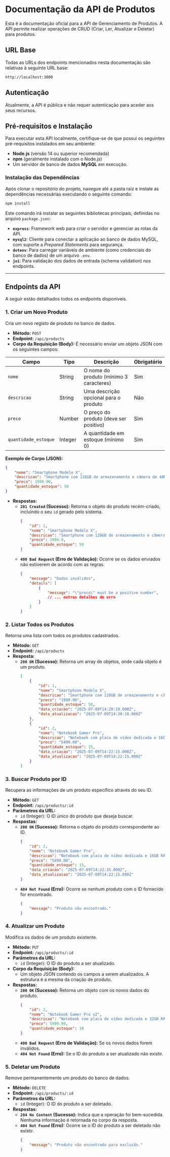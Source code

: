# Documentação da API de Produtos

Esta é a documentação oficial para a API de Gerenciamento de Produtos. A API permite realizar operações de CRUD (Criar, Ler, Atualizar e Deletar) para produtos.

## URL Base

Todas as URLs dos endpoints mencionados nesta documentação são relativas à seguinte URL base:

```
http://localhost:3000
```

## Autenticação

Atualmente, a API é pública e não requer autenticação para aceder aos seus recursos.

## Pré-requisitos e Instalação

Para executar esta API localmente, certifique-se de que possui os seguintes pré-requisitos instalados em seu ambiente:

* **Node.js** (versão 14 ou superior recomendada)
* **npm** (geralmente instalado com o Node.js)
* Um servidor de banco de dados **MySQL** em execução.

### Instalação das Dependências

Após clonar o repositório do projeto, navegue até a pasta raiz e instale as dependências necessárias executando o seguinte comando:

```bash
npm install
```

Este comando irá instalar as seguintes bibliotecas principais, definidas no arquivo `package.json`:

* **`express`**: Framework web para criar o servidor e gerenciar as rotas da API.
* **`mysql2`**: Cliente para conectar a aplicação ao banco de dados MySQL, com suporte a *Prepared Statements* para segurança.
* **`dotenv`**: Para carregar variáveis de ambiente (como credenciais do banco de dados) de um arquivo `.env`.
* **`joi`**: Para validação dos dados de entrada (schema validation) nos endpoints.

---

## Endpoints da API

A seguir estão detalhados todos os endpoints disponíveis.

### 1. Criar um Novo Produto

Cria um novo registo de produto no banco de dados.

* **Método:** `POST`
* **Endpoint:** `/api/products`
* **Corpo da Requisição (Body):**
    É necessário enviar um objeto JSON com os seguintes campos:

| Campo                | Tipo    | Descrição                               | Obrigatório |
| -------------------- | ------- | --------------------------------------- | ----------- |
| `nome`               | String  | O nome do produto (mínimo 3 caracteres) | Sim         |
| `descricao`          | String  | Uma descrição opcional para o produto   | Não         |
| `preco`              | Number  | O preço do produto (deve ser positivo)  | Sim         |
| `quantidade_estoque` | Integer | A quantidade em estoque (mínimo 0)      | Sim         |

**Exemplo de Corpo (JSON):**

```json
{
    "nome": "Smartphone Modelo X",
    "descricao": "Smartphone com 128GB de armazenamento e câmera de 48MP.",
    "preco": 1999.90,
    "quantidade_estoque": 50
}
```

* **Respostas:**
    * **`201 Created` (Sucesso):** Retorna o objeto do produto recém-criado, incluindo o seu `id` gerado pelo sistema.
        ```json
        {
            "id": 1,
            "nome": "Smartphone Modelo X",
            "descricao": "Smartphone com 128GB de armazenamento e câmera de 48MP.",
            "preco": 1999.9,
            "quantidade_estoque": 50
        }
        ```
    * **`400 Bad Request` (Erro de Validação):** Ocorre se os dados enviados não estiverem de acordo com as regras.
        ```json
        {
            "message": "Dados inválidos",
            "details": [
                {
                    "message": "\"preco\" must be a positive number",
                    // ... outros detalhes de erro
                }
            ]
        }
        ```

### 2. Listar Todos os Produtos

Retorna uma lista com todos os produtos cadastrados.

* **Método:** `GET`
* **Endpoint:** `/api/products`
* **Resposta:**
    * **`200 OK` (Sucesso):** Retorna um array de objetos, onde cada objeto é um produto.
        ```json
        [
            {
                "id": 1,
                "nome": "Smartphone Modelo X",
                "descricao": "Smartphone com 128GB de armazenamento e câmera de 48MP.",
                "preco": "1999.90",
                "quantidade_estoque": 50,
                "data_criacao": "2025-07-09T14:20:10.000Z",
                "data_atualizacao": "2025-07-09T14:20:10.000Z"
            },
            {
                "id": 2,
                "nome": "Notebook Gamer Pro",
                "descricao": "Notebook com placa de vídeo dedicada e 16GB RAM.",
                "preco": "5499.00",
                "quantidade_estoque": 15,
                "data_criacao": "2025-07-09T14:22:15.000Z",
                "data_atualizacao": "2025-07-09T14:22:15.000Z"
            }
        ]
        ```

### 3. Buscar Produto por ID

Recupera as informações de um produto específico através do seu ID.

* **Método:** `GET`
* **Endpoint:** `/api/products/:id`
* **Parâmetros da URL:**
    * `id` (Integer): O ID único do produto que deseja buscar.
* **Respostas:**
    * **`200 OK` (Sucesso):** Retorna o objeto do produto correspondente ao ID.
        ```json
        {
            "id": 2,
            "nome": "Notebook Gamer Pro",
            "descricao": "Notebook com placa de vídeo dedicada e 16GB RAM.",
            "preco": "5499.00",
            "quantidade_estoque": 15,
            "data_criacao": "2025-07-09T14:22:15.000Z",
            "data_atualizacao": "2025-07-09T14:22:15.000Z"
        }
        ```
    * **`404 Not Found` (Erro):** Ocorre se nenhum produto com o ID fornecido for encontrado.
        ```json
        {
            "message": "Produto não encontrado."
        }
        ```

### 4. Atualizar um Produto

Modifica os dados de um produto existente.

* **Método:** `PUT`
* **Endpoint:** `/api/products/:id`
* **Parâmetros da URL:**
    * `id` (Integer): O ID do produto a ser atualizado.
* **Corpo da Requisição (Body):**
    * Um objeto JSON contendo os campos a serem atualizados. A estrutura é a mesma da criação de produto.
* **Respostas:**
    * **`200 OK` (Sucesso):** Retorna um objeto com os novos dados do produto.
        ```json
        {
            "id": 2,
            "nome": "Notebook Gamer Pro v2",
            "descricao": "Notebook com placa de vídeo dedicada e 32GB RAM.",
            "preco": 5999.00,
            "quantidade_estoque": 10
        }
        ```
    * **`400 Bad Request` (Erro de Validação):** Se os novos dados forem inválidos.
    * **`404 Not Found` (Erro):** Se o ID do produto a ser atualizado não existir.

### 5. Deletar um Produto

Remove permanentemente um produto do banco de dados.

* **Método:** `DELETE`
* **Endpoint:** `/api/products/:id`
* **Parâmetros da URL:**
    * `id` (Integer): O ID do produto a ser deletado.
* **Respostas:**
    * **`204 No Content` (Sucesso):** Indica que a operação foi bem-sucedida. Nenhuma informação é retornada no corpo da resposta.
    * **`404 Not Found` (Erro):** Ocorre se o ID do produto a ser deletado não existir.
        ```json
        {
            "message": "Produto não encontrado para exclusão."
        }
        